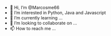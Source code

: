 - 👋 Hi, I’m @Marcosme66
- 👀 I’m interested in Python, Java and Javascript
- 🌱 I’m currently learning ...
- 💞️ I’m looking to collaborate on ...
- 📫 How to reach me ...

<!---
Marcosme66/Marcosme66 is a ✨ special ✨ repository because its `README.md` (this file) appears on your GitHub profile.
You can click the Preview link to take a look at your changes.
--->
